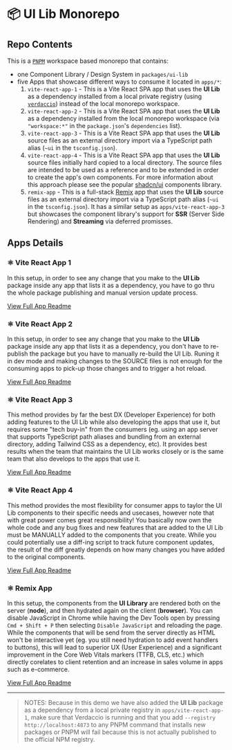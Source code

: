 # 📦 UI Lib Monorepo

## Repo Contents

This is a [`PNPM`](https://pnpm.io/) workspace based monorepo that contains:

- one Component Library / Design System in `packages/ui-lib`
- five Apps that showcase different ways to consume it located in `apps/*`:
  1. `vite-react-app-1` - This is a Vite React SPA app that uses the **UI Lib** as a dependency installed from a local private registry (using [`verdaccio`](https://verdaccio.org/)) instead of the local monorepo workspace.
  2. `vite-react-app-2` - This is a Vite React SPA app that uses the **UI Lib** as a dependency installed from the local monorepo workspace (via `"workspace:*"` in the `package.json`'s `dependencies` list).
  3. `vite-react-app-3` - This is a Vite React SPA app that uses the **UI Lib** source files as an external directory import via a TypeScript path alias (`~ui` in the `tsconfig.json`).
  4. `vite-react-app-4` - This is a Vite React SPA app that uses the **UI Lib** source files initially hard copied to a local directory. The source files are intended to be used as a reference and to be extended in order to create the app's own components. For more information about this approach please see the popular [shadcn/ui](https://ui.shadcn.com/docs) components library.
  5. `remix-app` - This is a full-stack [Remix](https://remix.run/) app that uses the **UI Lib** source files as an external directory import via a TypeScript path alias (`~ui` in the `tsconfig.json`). It has a similar setup as `apps/vite-react-app-3` but showcases the component library's support for **SSR** (Server Side Rendering) and **Streaming** via deferred promisses.

## Apps Details

### ⚛️ Vite React App 1

In this setup, in order to see any change that you make to the **UI Lib** package inside any app that lists it as a dependency, you have to go thru the whole package publishing and manual version update process.

[View Full App Readme](./apps/vite-react-app-1/README.md)

### ⚛️ Vite React App 2

In this setup, in order to see any change that you make to the **UI Lib** package inside any app that lists
it as a dependency, you don't have to re-publish the package but you have to manually re-build the UI Lib. Runing it
in dev mode and making changes to the SOURCE files is not enough for the consuming apps to
pick-up those changes and to trigger a hot reload.

[View Full App Readme](./apps/vite-react-app-2/README.md)

### ⚛️ Vite React App 3

This method provides by far the best DX (Developer Experience) for both adding features to the UI Lib while also developing the apps that use it, but requires some "tech buy-in" from the consumers (eg. using an app server that supports TypeScript path aliases and bundling from an external directory, adding Tailwind CSS as a dependency, etc). It provides best results when the team that maintains the UI Lib works closely or is the same team that also develops to the apps that use it.

[View Full App Readme](./apps/vite-react-app-3/README.md)

### ⚛️ Vite React App 4

This method provides the most flexibility for consumer apps to taylor the UI Lib components to their specific needs and usecases, however note that with great power comes great responsibility! You basically now own the whole code and any bug fixes and new features that are added to the UI Lib must be MANUALLY added to the components that you create. While you could potentially use a diff-ing script to track future component updates, the result of the diff greatly depends on how many changes you have added to the original components.

[View Full App Readme](./apps/vite-react-app-4/README.md)

### ⚛️ Remix App

In this setup, the components from the **UI Library** are rendered both on the server (**node**), and then hydrated again on the client (**browser**). You can disable JavaScript in Chrome while having the Dev Tools open by pressing `Cmd + Shift + P` then selecting `Disable JavaScript` and reloading the page. While the components that will be send from the server directly as HTML won't be interactive yet (eg. you still need hydration to add event handlers to buttons), this will lead to superior UX (User Experience) and a significant improvement in the Core Web Vitals markers (TTFB, CLS, etc.) which directly corelates to client retention and an increase in sales volume in apps such as e-commerce.

[View Full App Readme](./apps/remix-app/README.md)

---

> NOTES: Because in this demo we have also added the **UI Lib** package as a
> dependency from a local private registry in `apps/vite-react-app-1`, make sure
> that Verdaccio is running and that you add `--registry http://localhost:4873`
> to any PNPM command that installs new packages or PNPM will fail because this
> is not actually published to the official NPM registry.
